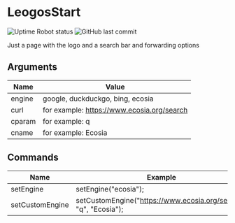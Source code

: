# LeogosStart
![Uptime Robot status](https://img.shields.io/uptimerobot/status/m783947895-cb92b658ad37e9aad948cbf6)
![GitHub last commit](https://img.shields.io/github/last-commit/xRealNeon/LeogosStart)

Just a page with the logo and a search bar and forwarding options

## Arguments
| Name   | Value                                      |
| ------ | ------------------------------------------ |
| engine | google, duckduckgo, bing, ecosia           |
| curl   | for example: https://www.ecosia.org/search |
| cparam | for example: q                             |
| cname  | for example: Ecosia                        |

## Commands
| Name            | Example                                                          |
| --------------- | ---------------------------------------------------------------- |
| setEngine       | setEngine("ecosia");                                             |
| setCustomEngine | setCustomEngine("https://www.ecosia.org/search", "q", "Ecosia"); |
